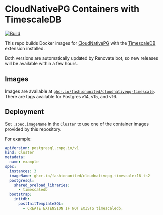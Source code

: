 # CloudNativePG Containers with TimescaleDB

[![Build](https://github.com/fashionunited/docker-cloudnativepg-timescale/actions/workflows/build.yaml/badge.svg)](https://github.com/fashionunited/docker-cloudnativepg-timescale/actions/workflows/build.yaml)

This repo builds Docker images for [CloudNativePG](https://cloudnative-pg.io/) with the [TimescaleDB](https://timescale.com) extension installed.

Both versions are automatically updated by Renovate bot, so new releases will be available within a few hours.

## Images

Images are available at [`ghcr.io/fashionunited/cloudnativepg-timescale`](https://github.com/fashionunited/docker-cloudnativepg-timescale/pkgs/container/cloudnativepg-timescale). There are tags available for Postgres v14, v15, and v16.

## Deployment

Set `.spec.imageName` in the `Cluster` to use one of the container images provided by this repository.

For example:
```yaml
apiVersion: postgresql.cnpg.io/v1
kind: Cluster
metadata:
  name: example
spec:
  instances: 3
  imageName: ghcr.io/fashionunited/cloudnativepg-timescale:16-ts2
  postgresql:
    shared_preload_libraries:
      - timescaledb
  bootstrap:
    initdb:
      postInitTemplateSQL:
        - CREATE EXTENSION IF NOT EXISTS timescaledb;
```
